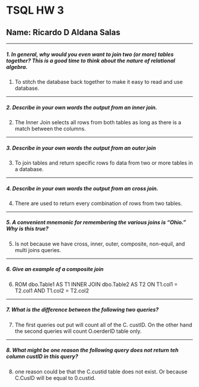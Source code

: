# TSQL HW 3
## Name: Ricardo D Aldana Salas
---
##### 1. In general, why would you even want to join two (or more) tables together? This is a good time to think about the nature of relational algebra.
1. To stitch the database back together to make it easy to read and use database.
---
##### 2. Describe in your own words the output from an inner join.
2. The Inner Join selects all rows from both tables as long as there is a match between the columns.
---
##### 3. Describe in your own words the output from an outer join
3. To join tables and return specific rows fo data from two or more tables in a database.
---
##### 4. Describe in your own words the output from an cross join.
4. There are used to return every combination of rows from two tables.
---
##### 5. A convenient mnemonic for remembering the various joins is “Ohio.” Why is this true?
5. Is not because we have cross, inner, outer, composite, non-equil, and multi joins queries.
---
##### 6. Give an example of a composite join
6. ROM dbo.Table1 AS T1 INNER JOIN dbo.Table2 AS T2
ON T1.col1 = T2.col1 AND T1.col2 = T2.col2
---
##### 7. What is the difference between the following two queries?
7. The first queries out put will count all of the C. custID. On the other hand the second queries will count O.oerderID table only.
---
##### 8. What might be one reason the following query does not return teh column custID in this query?
8.  one reason could be that the C.custid table does not exist. Or because C.CusID will be equal to 0.custid.
